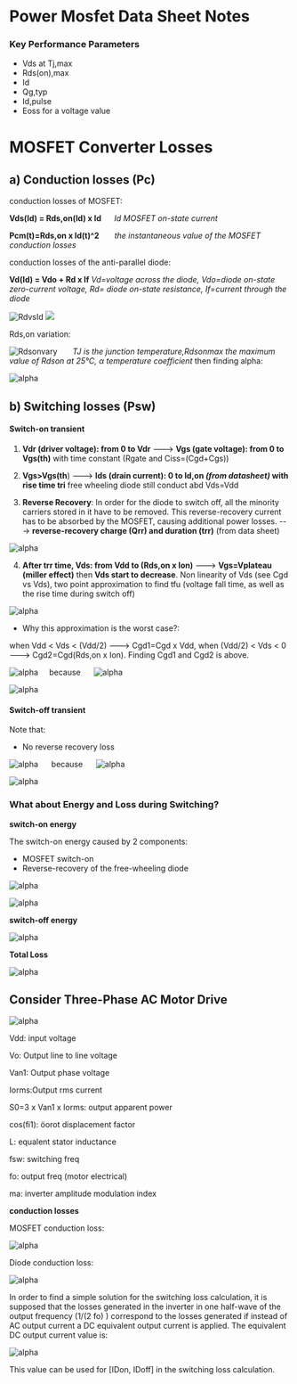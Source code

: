 # Power Mosfet Data Sheet Notes

### Key Performance Parameters

- Vds at Tj,max
- Rds(on),max
- Id
- Qg,typ
- Id,pulse
- Eoss for a voltage value 


# MOSFET Converter Losses

## a) Conduction losses (Pc)

conduction losses of  MOSFET:

**Vds(Id) = Rds,on(Id) x Id**  &nbsp; &nbsp; &nbsp;*Id  MOSFET on-state current*

**Pcm(t)=Rds,on x Id(t)^2** &nbsp; &nbsp; &nbsp;  *the instantaneous value of the MOSFET conduction losses*

conduction losses of the anti-parallel diode:

**Vd(Id) = Vdo + Rd x If** *Vd=voltage across the diode, Vdo=diode on-state zero-current voltage, Rd= diode on-state resistance, If=current through the diode*

![](images/RdvsId.jpg "RdvsId")
![](images/RdvsId.jpg)


Rds,on variation:

![](images/Rdsonvary.jpg "Rdsonvary") &nbsp; &nbsp; &nbsp;  *TJ is the junction temperature,Rdsonmax the maximum value of Rdson at 25°C, α temperature coefficient* then finding alpha:


![](images/alpha.jpg "alpha")





## b) Switching losses (Psw)

#### Switch-on transient

1) **Vdr (driver voltage): from 0 to Vdr** ---> **Vgs (gate voltage): from 0 to Vgs(th)** with time constant (Rgate and Ciss=(Cgd+Cgs))

2) **Vgs>Vgs(th**) ---> **Ids (drain current): 0 to Id,on *(from datasheet)* with rise time tri** free wheeling diode still conduct abd Vds=Vdd

3) **Reverse Recovery**: In order for the diode to switch off, all the minority carriers stored in it have to be removed. This reverse-recovery current has to be absorbed by the MOSFET, causing additional power
losses. ---> **reverse-recovery charge (Qrr) and duration (trr)** (from data sheet)


![](images/switch.jpg "alpha")

4) **After trr time, Vds: from Vdd to (Rds,on x Ion)** ---> **Vgs=Vplateau (miller effect)** then **Vds start to decrease**. Non linearity of Vds (see Cgd vs Vds), two point approximation to find tfu (voltage fall time, as well as the rise time during switch off) 


![](images/Cgd.jpg "alpha")

- Why this approximation is the worst case?:

when Vdd < Vds < (Vdd/2) ---> Cgd1=Cgd x Vdd,  when (Vdd/2) < Vds < 0 ---> Cgd2=Cgd(Rds,on x Ion). Finding Cgd1 and Cgd2 is above.
 
![](images/tfu12.jpg "alpha")&nbsp; &nbsp; &nbsp;because&nbsp; &nbsp; &nbsp; ![](images/Igate_on.jpg "alpha")


![](images/tfu.jpg "alpha")
#### Switch-off transient

Note that:

- No reverse recovery loss


![](images/tfu12_off2.jpg "alpha") &nbsp; &nbsp; &nbsp;because&nbsp; &nbsp; &nbsp; ![](images/Igate_off.jpg "alpha")


![](images/tfu.jpg "alpha")


### What about Energy and Loss during Switching?

**switch-on energy**

The switch-on energy caused by 2 components:

- MOSFET switch-on
- Reverse-recovery of the free-wheeling diode 


![](images/E_mosfet_on.jpg "alpha")

 
![](images/E_freew_on.jpg "alpha")

**switch-off energy**

![](images/E_mosfet_off.jpg "alpha")


**Total Loss**

![](images/totalloss.jpg "alpha")

## Consider Three-Phase AC Motor Drive

![](images/acmotor.jpg "alpha")

Vdd: input voltage

Vo: Output line to line voltage

Van1: Output phase voltage

Iorms:Output rms current

S0=3 x Van1 x Iorms: output apparent power

cos(fi1): öorot displacement factor

L: equalent stator inductance

fsw: switching freq

fo: output freq (motor electrical)

ma:  inverter amplitude modulation index


**conduction losses**

MOSFET conduction loss:

![](images/ac_conduction.jpg "alpha")

Diode conduction loss:

![](images/diode_conduction.jpg "alpha")


In order to find a simple solution for the switching loss calculation, it is supposed that the losses generated in
the inverter in one half-wave of the output frequency (1/(2 fo) ) correspond to the losses generated if instead
of AC output current a DC equivalent output current is applied. The equivalent DC output current value is: 

![](images/swac.jpg "alpha")

This value can be used for [IDon, IDoff] in the switching loss calculation.